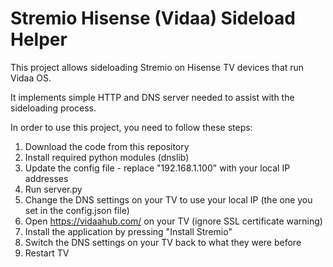 # Stremio Hisense (Vidaa) Sideload Helper

This project allows sideloading Stremio on Hisense TV devices that run Vidaa OS.

It implements simple HTTP and DNS server needed to assist with the sideloading process.

In order to use this project, you need to follow these steps:

1. Download the code from this repository
2. Install required python modules (dnslib)
3. Update the config file - replace "192.168.1.100" with your local IP addresses
4. Run server.py
5. Change the DNS settings on your TV to use your local IP (the one you set in the config.json file)
6. Open https://vidaahub.com/ on your TV (ignore SSL certificate warning)
7. Install the application by pressing "Install Stremio"
8. Switch the DNS settings on your TV back to what they were before
9. Restart TV

